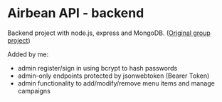 # Airbean API - backend

Backend project with node.js, express and MongoDB. ([Original group project](https://github.com/AirbeanAPI-Ghost-Astronauts/Airbean-API.git))

Added by me:
- admin register/sign in using bcrypt to hash passwords
- admin-only endpoints protected by jsonwebtoken (Bearer Token)
- admin functionality to add/modify/remove menu items and manage campaigns